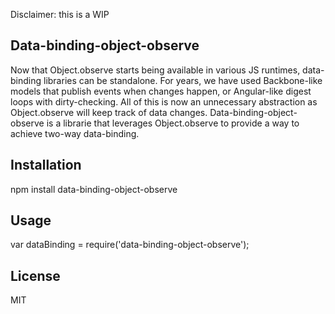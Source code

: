 Disclaimer: this is a WIP

Data-binding-object-observe
-----------------

Now that Object.observe starts being available in various JS runtimes, data-binding libraries can be standalone. For years, we have used Backbone-like models that publish events when changes happen, or Angular-like digest loops with dirty-checking.
All of this is now an unnecessary abstraction as Object.observe will keep track of data changes. Data-binding-object-observe is a librarie that leverages Object.observe to provide a way to achieve two-way data-binding.

Installation
---------

npm install data-binding-object-observe

Usage
-----

var dataBinding = require('data-binding-object-observe');

License
-----

MIT
